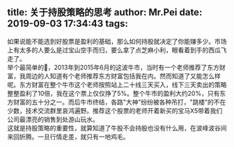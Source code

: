 title: 关于持股策略的思考
author: Mr.Pei
date: 2019-09-03 17:34:43
tags:
---
如果说能不能选到好股票是盈利的基础，那么如何持股就决定了你能赚多少。市场上有太多的人要么是过宝山空手而归，要么拿了点芝麻小利，眼看着到手的西瓜飞走了。  
举个最简单的🌰，2013年到2015年6月的这波牛市，当时有一个老师推荐了东方财富，我周边的人知道有个老师推荐东方财富包括我在内。然而知道了又能怎么样呢。东方财富在整个牛市这个老师按照站上二十线三天买入，线下三天卖出的策略整整盈利了10倍，我在这个票上仅仅挣了5%。整个牛市的盈利大约20%，只有东方财富的五十分之一。而后牛市终结，各路"大神"纷纷被各种吊打，"跳楼"的不在少数，技术交流群里哀鸿遍野。推荐这个股票的老师开着新买的宝马X5带着我们公司最漂亮的销售到处游山玩水。  
这就是持股策略的重要性，就算知道了牛股不会持股也没有什么用，在波峰波谷间来回折腾。一旦行情走差，就只有一地鸡毛。